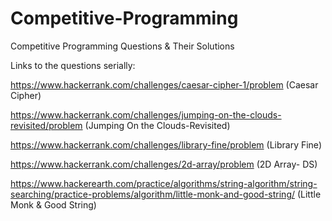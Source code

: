 # Competitive-Programming
Competitive Programming Questions &amp; Their Solutions

Links to the questions serially:
 
https://www.hackerrank.com/challenges/caesar-cipher-1/problem (Caesar Cipher)


https://www.hackerrank.com/challenges/jumping-on-the-clouds-revisited/problem (Jumping On the Clouds-Revisited) 


https://www.hackerrank.com/challenges/library-fine/problem (Library Fine)

https://www.hackerrank.com/challenges/2d-array/problem (2D Array- DS)

https://www.hackerearth.com/practice/algorithms/string-algorithm/string-searching/practice-problems/algorithm/little-monk-and-good-string/ (Little Monk & Good String)
